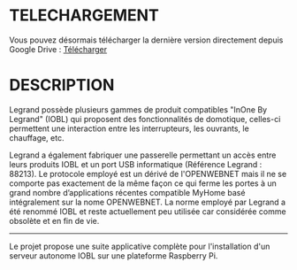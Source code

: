 # TELECHARGEMENT #

Vous pouvez désormais télécharger la dernière version directement depuis Google Drive :
[Télécharger](https://drive.google.com/folderview?id=0B7hLnBurKD8-NVExbzRCLWFEbHc&usp=sharing)

# DESCRIPTION #

Legrand possède plusieurs gammes de produit compatibles "InOne By Legrand" (IOBL) qui proposent des fonctionnalités de domotique, celles-ci permettent une interaction entre les interrupteurs, les ouvrants, le chauffage, etc.

Legrand a également fabriquer une passerelle permettant un accès entre leurs produits IOBL et un port USB informatique (Référence Legrand : 88213). Le protocole employé est un dérivé de l'OPENWEBNET mais il ne se comporte pas exactement de la même façon ce qui ferme les portes à un grand nombre d’applications récentes compatible MyHome basé intégralement sur la nome OPENWEBNET. La norme employé par Legrand a été renommé IOBL et reste actuellement peu utilisée car considérée comme obsolète et en fin de vie.


---


Le projet propose une suite applicative complète pour l'installation d'un serveur autonome IOBL sur une plateforme Raspberry Pi.
